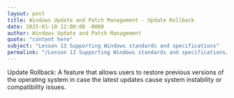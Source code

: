 ```yaml
---
layout: post
title: Windows Update and Patch Management - Update Rollback
date: 2025-01-10 12:00:00 -0000
author: Windows Update and Patch Management
quote: "content here"
subject: "Lesson 13 Supporting Windows standards and specifications"
permalink: "/Lesson 13 Supporting Windows standards and specifications/Windows Update and Patch Management/Windows Update and Patch Management - Update Rollback"
---
```


Update Rollback: A feature that allows users to restore previous versions of the operating system in case the latest updates cause system instability or compatibility issues.
